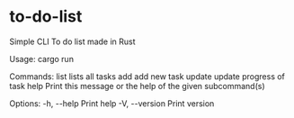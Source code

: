 # to-do-list
Simple CLI To do list made in Rust

Usage: cargo run <COMMAND>

Commands:
  list    lists all tasks
  add     add new task
  update  update progress of task
  help    Print this message or the help of the given subcommand(s)

Options:
  -h, --help     Print help
  -V, --version  Print version
